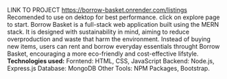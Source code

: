 LINK TO PROJECT https://borrow-basket.onrender.com/listings
Recomended to use on dektop for best performance.
click on explore page to start.
Borrow Basket is a full-stack web application built using the MERN stack.
It is designed with sustainability in mind, aiming to reduce overproduction and waste that harm the environment. Instead of buying new items, users can rent and borrow everyday essentials throught Borrow Basket, encouraging a more eco-friendly and cost-effective lifstyle.
**Technologies used:**
Forntend: HTML, CSS, JavaScript
Backend: Node.js, Express.js
Database: MongoDB
Other Tools: NPM Packages, Bootstrap.
